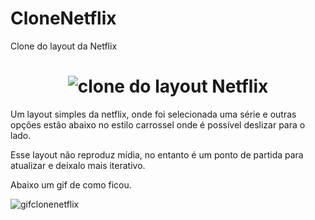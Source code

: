# CloneNetflix
Clone do layout da Netflix

<h1 align="center">
  <img alt="clone do layout Netflix" title="netflix" src="https://uploaddeimagens.com.br/images/003/837/135/original/netflix_clone.PNG?1650479923" />
</h1>

<p>Um layout simples da netflix, onde foi selecionada uma série e outras opções estão abaixo no estilo carrossel onde é possível deslizar para o lado.</p>
<p>Esse layout não reproduz mídia, no entanto é um ponto de partida para atualizar e deixalo mais iterativo.</p>
<p>Abaixo um gif de como ficou.</p>


  ![gifclonenetflix](https://user-images.githubusercontent.com/103528491/164310089-a02107b3-5f62-4a6a-b0f0-0fba1aa71c45.gif)
  
